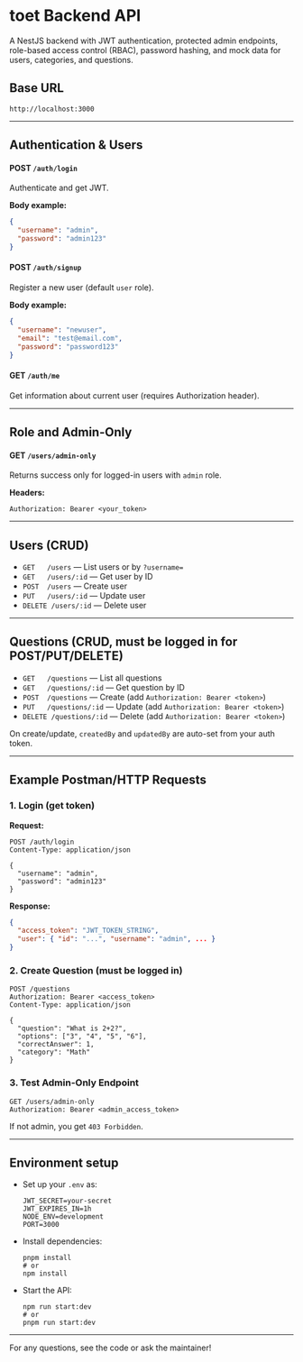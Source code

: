 # toet Backend API

A NestJS backend with JWT authentication, protected admin endpoints, role-based access control (RBAC), password hashing, and mock data for users, categories, and questions.

## Base URL

```
http://localhost:3000
```

---

## Authentication & Users

#### POST `/auth/login`
Authenticate and get JWT.

**Body example:**
```json
{
  "username": "admin",
  "password": "admin123"
}
```

#### POST `/auth/signup`
Register a new user (default `user` role).

**Body example:**
```json
{
  "username": "newuser",
  "email": "test@email.com",
  "password": "password123"
}
```

#### GET `/auth/me`  
Get information about current user (requires Authorization header).

---

## Role and Admin-Only

#### GET `/users/admin-only`  
Returns success only for logged-in users with `admin` role.

**Headers:**
```
Authorization: Bearer <your_token>
```

---

## Users (CRUD)

- `GET   /users`           — List users or by `?username=`
- `GET   /users/:id`       — Get user by ID
- `POST  /users`           — Create user
- `PUT   /users/:id`       — Update user
- `DELETE /users/:id`      — Delete user

---

## Questions (CRUD, must be logged in for POST/PUT/DELETE)

- `GET   /questions`        — List all questions
- `GET   /questions/:id`    — Get question by ID
- `POST  /questions`        — Create (add `Authorization: Bearer <token>`)
- `PUT   /questions/:id`    — Update (add `Authorization: Bearer <token>`)
- `DELETE /questions/:id`   — Delete (add `Authorization: Bearer <token>`)

On create/update, `createdBy` and `updatedBy` are auto-set from your auth token.

---

## Example Postman/HTTP Requests

### 1. Login (get token)

**Request:**
```
POST /auth/login
Content-Type: application/json

{
  "username": "admin",
  "password": "admin123"
}
```

**Response:**
```json
{
  "access_token": "JWT_TOKEN_STRING",
  "user": { "id": "...", "username": "admin", ... }
}
```

### 2. Create Question (must be logged in)

```
POST /questions
Authorization: Bearer <access_token>
Content-Type: application/json

{
  "question": "What is 2+2?",
  "options": ["3", "4", "5", "6"],
  "correctAnswer": 1,
  "category": "Math"
}
```

### 3. Test Admin-Only Endpoint

```
GET /users/admin-only
Authorization: Bearer <admin_access_token>
```

If not admin, you get `403 Forbidden`.

---

## Environment setup

- Set up your `.env` as:
  ```
  JWT_SECRET=your-secret
  JWT_EXPIRES_IN=1h
  NODE_ENV=development
  PORT=3000
  ```

- Install dependencies:
  ```
  pnpm install
  # or
  npm install
  ```

- Start the API:
  ```
  npm run start:dev
  # or
  pnpm run start:dev
  ```

---

For any questions, see the code or ask the maintainer!
